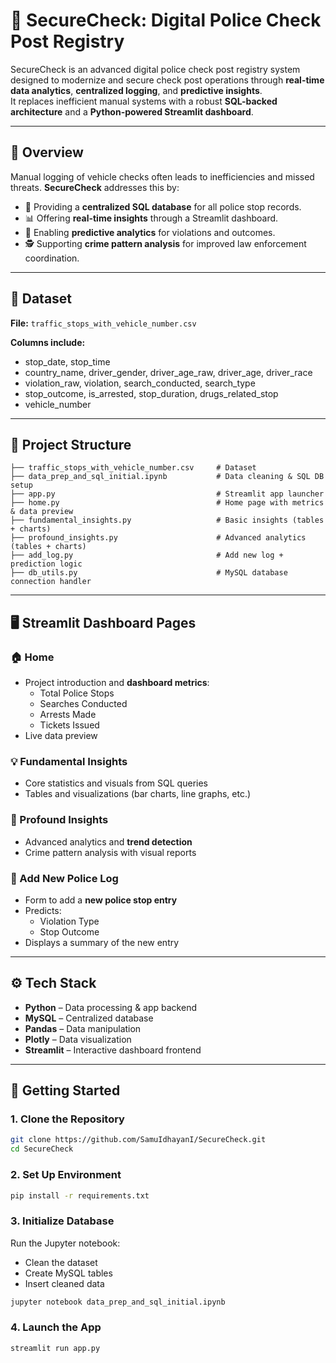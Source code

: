 # 🚨 SecureCheck: Digital Police Check Post Registry  

SecureCheck is an advanced digital police check post registry system designed to modernize and secure check post operations through **real-time data analytics**, **centralized logging**, and **predictive insights**.  
It replaces inefficient manual systems with a robust **SQL-backed architecture** and a **Python-powered Streamlit dashboard**.  

---

## 📌 Overview  
Manual logging of vehicle checks often leads to inefficiencies and missed threats. **SecureCheck** addresses this by:  
- 📂 Providing a **centralized SQL database** for all police stop records.  
- 📊 Offering **real-time insights** through a Streamlit dashboard.  
- 🤖 Enabling **predictive analytics** for violations and outcomes.  
- 🕵️ Supporting **crime pattern analysis** for improved law enforcement coordination.  

---

## 🧾 Dataset  
**File:** `traffic_stops_with_vehicle_number.csv`  

**Columns include:**  
- stop_date, stop_time  
- country_name, driver_gender, driver_age_raw, driver_age, driver_race  
- violation_raw, violation, search_conducted, search_type  
- stop_outcome, is_arrested, stop_duration, drugs_related_stop  
- vehicle_number  

---

## 📁 Project Structure  

```
├── traffic_stops_with_vehicle_number.csv     # Dataset  
├── data_prep_and_sql_initial.ipynb           # Data cleaning & SQL DB setup  
├── app.py                                    # Streamlit app launcher  
├── home.py                                   # Home page with metrics & data preview  
├── fundamental_insights.py                   # Basic insights (tables + charts)  
├── profound_insights.py                      # Advanced analytics (tables + charts)  
├── add_log.py                                # Add new log + prediction logic  
├── db_utils.py                               # MySQL database connection handler  
```

---

## 🖥️ Streamlit Dashboard Pages  

### 🏠 Home  
- Project introduction and **dashboard metrics**:  
  - Total Police Stops  
  - Searches Conducted  
  - Arrests Made  
  - Tickets Issued  
- Live data preview  

### 💡 Fundamental Insights  
- Core statistics and visuals from SQL queries  
- Tables and visualizations (bar charts, line graphs, etc.)  

### 🧠 Profound Insights  
- Advanced analytics and **trend detection**  
- Crime pattern analysis with visual reports  

### 📝 Add New Police Log  
- Form to add a **new police stop entry**  
- Predicts:  
  - Violation Type  
  - Stop Outcome  
- Displays a summary of the new entry  

---

## ⚙️ Tech Stack  
- **Python** – Data processing & app backend  
- **MySQL** – Centralized database  
- **Pandas** – Data manipulation  
- **Plotly** – Data visualization  
- **Streamlit** – Interactive dashboard frontend  

---

## 🚀 Getting Started  

### 1. Clone the Repository  
```bash
git clone https://github.com/SamuIdhayanI/SecureCheck.git
cd SecureCheck
```

### 2. Set Up Environment  
```bash
pip install -r requirements.txt
```

### 3. Initialize Database  
Run the Jupyter notebook:  
- Clean the dataset  
- Create MySQL tables  
- Insert cleaned data  

```bash
jupyter notebook data_prep_and_sql_initial.ipynb
```

### 4. Launch the App  
```bash
streamlit run app.py
```
 

